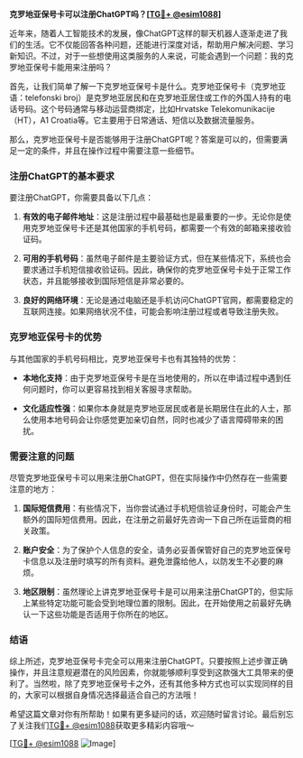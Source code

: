 **克罗地亚保号卡可以注册ChatGPT吗？[[TG💪+ @esim1088](https://t.me/s/esim1088)]**

近年来，随着人工智能技术的发展，像ChatGPT这样的聊天机器人逐渐走进了我们的生活。它不仅能回答各种问题，还能进行深度对话，帮助用户解决问题、学习新知识。不过，对于一些想使用这类服务的人来说，可能会遇到一个问题：我的克罗地亚保号卡能用来注册吗？

首先，让我们简单了解一下克罗地亚保号卡是什么。克罗地亚保号卡（克罗地亚语：telefonski broj）是克罗地亚居民和在克罗地亚居住或工作的外国人持有的电话号码。这个号码通常与移动运营商绑定，比如Hrvatske Telekomunikacije（HT），A1 Croatia等。它主要用于日常通话、短信以及数据流量服务。

那么，克罗地亚保号卡是否能够用于注册ChatGPT呢？答案是可以的，但需要满足一定的条件，并且在操作过程中需要注意一些细节。

### 注册ChatGPT的基本要求

要注册ChatGPT，你需要具备以下几点：

1. **有效的电子邮件地址**：这是注册过程中最基础也是最重要的一步。无论你是使用克罗地亚保号卡还是其他国家的手机号码，都需要一个有效的邮箱来接收验证码。
   
2. **可用的手机号码**：虽然电子邮件是主要验证方式，但在某些情况下，系统也会要求通过手机短信接收验证码。因此，确保你的克罗地亚保号卡处于正常工作状态，并且能够接收到国际短信是非常必要的。

3. **良好的网络环境**：无论是通过电脑还是手机访问ChatGPT官网，都需要稳定的互联网连接。如果网络状况不佳，可能会影响注册过程或者导致注册失败。

### 克罗地亚保号卡的优势

与其他国家的手机号码相比，克罗地亚保号卡也有其独特的优势：

- **本地化支持**：由于克罗地亚保号卡是在当地使用的，所以在申请过程中遇到任何问题时，你可以更容易找到相关客服寻求帮助。
  
- **文化适应性强**：如果你本身就是克罗地亚居民或者是长期居住在此的人士，那么使用本地号码会让你感觉更加亲切自然，同时也减少了语言障碍带来的困扰。

### 需要注意的问题

尽管克罗地亚保号卡可以用来注册ChatGPT，但在实际操作中仍然存在一些需要注意的地方：

1. **国际短信费用**：有些情况下，当你尝试通过手机短信验证身份时，可能会产生额外的国际短信费用。因此，在注册之前最好先咨询一下自己所在运营商的相关政策。

2. **账户安全**：为了保护个人信息的安全，请务必妥善保管好自己的克罗地亚保号卡信息以及注册时填写的所有资料。避免泄露给他人，以防发生不必要的麻烦。

3. **地区限制**：虽然理论上讲克罗地亚保号卡是可以用来注册ChatGPT的，但实际上某些特定功能可能会受到地理位置的限制。因此，在开始使用之前最好先确认一下这些功能是否适用于你所在的地区。

### 结语

综上所述，克罗地亚保号卡完全可以用来注册ChatGPT。只要按照上述步骤正确操作，并且注意规避潜在的风险因素，你就能够顺利享受到这款强大工具带来的便利了。当然啦，除了克罗地亚保号卡之外，还有其他多种方式也可以实现同样的目的，大家可以根据自身情况选择最适合自己的方法哦！

希望这篇文章对你有所帮助！如果有更多疑问的话，欢迎随时留言讨论。最后别忘了关注我们[TG💪+ @esim1088](https://t.me/s/esim1088)获取更多精彩内容哦～

[[TG💪+ @esim1088](https://t.me/s/esim1088) ![Image](https://i.postimg.cc/4NQfJmqS/Snipaste-2025-05-13-00-14-12.png)]